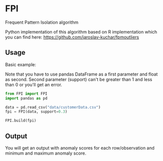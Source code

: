 # FPI
Frequent Pattern Isolation algorithm 

Python implementation of this algorithm based on R implementation which you can find here:
https://github.com/jaroslav-kuchar/fpmoutliers

## Usage

Basic example:

Note that you have to use pandas DataFrame as a first parameter and float as second. Second parameter (support) can't be greater than 1 and less than 0 or you'll get an error.

```python
from FPI import FPI
import pandas as pd

data = pd.read_csv("data/customerData.csv")
fpi = FPI(data, support=0.3)

FPI.build(fpi)
```

## Output
You will get an output with anomaly scores for each row/observation and minimum and maximum anomaly score.
